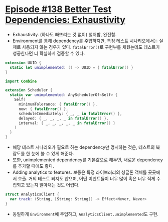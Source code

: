 # [Episode #138 Better Test Dependencies: Exhaustivity](https://www.pointfree.co/collections/dependencies/better-test-dependencies/ep138-better-test-dependencies-exhaustivity)
- Exhaustivity. (하나도 빠뜨리는 것 없이) 철저함, 완전함.
- Environment를 통해 dependency를 주입하지만, 특정 테스트 시나리오에서는 실제로 사용되지 않는 경우가 있다. `fatalError()`로 구현부를 채웠는데도 테스트가 성공한다면 더 확실하게 검증할 수 있다.
```Swift
extension UUID {
  static let unimplemented: () -> UUID = { fatalError() }
}

import Combine

extension Scheduler {
  static var unimplemented: AnySchedulerOf<Self> {
    Self(
      minimumTolerance: { fatalError() },
      now: { fatalError() },
      scheduleImmediately: { _, _ in fatalError() },
      delayed: { _, _, _, _ in fatalError() },
      interval: { _, _, _, _, _ in fatalError() }
    )
  }
}
```
- 해당 테스트 시나리오가 필요로 하는 dependency만 명시하는 것은, 테스트의 복잡도를 한 눈에 볼 수 있게 해준다.
- 또한, unimplemented dependency를 기본값으로 해두면, 새로운 dependency를 추가할 때에도 좋다.
- Adding analytics to features. 보통은 특정 라이브러리의 싱글톤 객체를 곳곳에서 호출. 거의 테스트 되지도 않으며, 어떤 이벤트들이 너무 많이 혹은 너무 적게 수집되고 있는지 알아채는 것도 어렵다.
```Swift
struct AnalyticsClient {
  var track: (String, [String: String]) -> Effect<Never, Never>
}
```
- 동일하게 `Environment`에 주입하고, `AnalyticsClient.unimplemented`도 구현.
